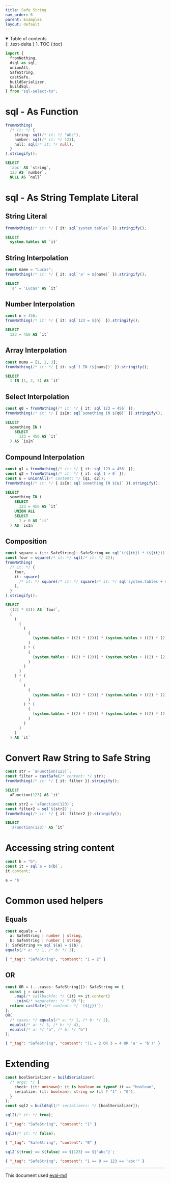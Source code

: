 ```yaml
---
title: Safe String
nav_order: 6
parent: Examples
layout: default
---
```


<details open markdown="block">
  <summary>
    Table of contents
  </summary>
  {: .text-delta }
1. TOC
{:toc}
</details>

```ts
import {
  fromNothing,
  dsql as sql,
  unionAll,
  SafeString,
  castSafe,
  buildSerializer,
  buildSql,
} from "sql-select-ts";
```

# sql - As Function

```ts
fromNothing(
  /* it: */ {
    string: sql(/* it: */ "abc"),
    number: sql(/* it: */ 123),
    null: sql(/* it: */ null),
  }
).stringify();
```

```sql
SELECT
  'abc' AS `string`,
  123 AS `number`,
  NULL AS `null`
```

# sql - As String Template Literal

## String Literal

```ts
fromNothing(/* it: */ { it: sql`system.tables` }).stringify();
```

```sql
SELECT
  system.tables AS `it`
```

## String Interpolation

```ts
const name = "Lucas";
fromNothing(/* it: */ { it: sql`'a' = ${name}` }).stringify();
```

```sql
SELECT
  'a' = 'Lucas' AS `it`
```

## Number Interpolation

```ts
const n = 456;
fromNothing(/* it: */ { it: sql`123 = ${n}` }).stringify();
```

```sql
SELECT
  123 = 456 AS `it`
```

## Array Interpolation

```ts
const nums = [1, 2, 3];
fromNothing(/* it: */ { it: sql`1 IN (${nums})` }).stringify();
```

```sql
SELECT
  1 IN (1, 2, 3) AS `it`
```

## Select Interpolation

```ts
const q0 = fromNothing(/* it: */ { it: sql`123 = 456` });
fromNothing(/* it: */ { isIn: sql`something IN ${q0}` }).stringify();
```

```sql
SELECT
  something IN (
    SELECT
      123 = 456 AS `it`
  ) AS `isIn`
```

## Compound Interpolation

```ts
const q1 = fromNothing(/* it: */ { it: sql`123 = 456` });
const q2 = fromNothing(/* it: */ { it: sql`1 > 0` });
const u = unionAll(/* content: */ [q1, q2]);
fromNothing(/* it: */ { isIn: sql`something IN ${u}` }).stringify();
```

```sql
SELECT
  something IN (
    SELECT
      123 = 456 AS `it`
    UNION ALL
    SELECT
      1 > 0 AS `it`
  ) AS `isIn`
```

## Composition

```ts
const square = (it: SafeString): SafeString => sql`((${it}) * (${it}))`;
const four = square(/* it: */ sql(/* it: */ 2));
fromNothing(
  /* it: */ {
    four,
    it: square(
      /* it: */ square(/* it: */ square(/* it: */ sql`system.tables + ${four}`))
    ),
  }
).stringify();
```

```sql
SELECT
  ((2) * (2)) AS `four`,
  (
    (
      (
        (
          (
            (system.tables + ((2) * (2))) * (system.tables + ((2) * (2)))
          )
        ) * (
          (
            (system.tables + ((2) * (2))) * (system.tables + ((2) * (2)))
          )
        )
      )
    ) * (
      (
        (
          (
            (system.tables + ((2) * (2))) * (system.tables + ((2) * (2)))
          )
        ) * (
          (
            (system.tables + ((2) * (2))) * (system.tables + ((2) * (2)))
          )
        )
      )
    )
  ) AS `it`
```

# Convert Raw String to Safe String

```ts
const str = `aFunction(123)`;
const filter = castSafe(/* content: */ str);
fromNothing(/* it: */ { it: filter }).stringify();
```

```sql
SELECT
  aFunction(123) AS `it`
```

```ts
const str2 = `aFunction(123)`;
const filter2 = sql`${str2}`;
fromNothing(/* it: */ { it: filter2 }).stringify();
```

```sql
SELECT
  'aFunction(123)' AS `it`
```

# Accessing string content

```ts
const b = "b";
const it = sql`a = ${b}`;
it.content;
```

```sql
a = 'b'
```

# Common used helpers

## Equals

```ts
const equals = (
  a: SafeString | number | string,
  b: SafeString | number | string
): SafeString => sql`${a} = ${b}`;
equals(/* a: */ 1, /* b: */ 2);
```

```json
{ "_tag": "SafeString", "content": "1 = 2" }
```

## OR

```ts
const OR = (...cases: SafeString[]): SafeString => {
  const j = cases
    .map(/* callbackfn: */ (it) => it.content)
    .join(/* separator: */ " OR ");
  return castSafe(/* content: */ `(${j})`);
};
OR(
  /* cases: */ equals(/* a: */ 1, /* b: */ 2),
  equals(/* a: */ 3, /* b: */ 4),
  equals(/* a: */ "a", /* b: */ "b")
);
```

```json
{ "_tag": "SafeString", "content": "(1 = 2 OR 3 = 4 OR 'a' = 'b')" }
```

# Extending

```ts
const boolSerializer = buildSerializer(
  /* args: */ {
    check: (it: unknown): it is boolean => typeof it == "boolean",
    serialize: (it: boolean): string => (it ? "1" : "0"),
  }
);
const sql2 = buildSql(/* serializers: */ [boolSerializer]);
```

```ts
sql2(/* it: */ true);
```

```json
{ "_tag": "SafeString", "content": "1" }
```

```ts
sql2(/* it: */ false);
```

```json
{ "_tag": "SafeString", "content": "0" }
```

```ts
sql2`${true} == ${false} == ${123} == ${"abc"}`;
```

```json
{ "_tag": "SafeString", "content": "1 == 0 == 123 == 'abc'" }
```

---

This document used [eval-md](https://lucasavila00.github.io/eval-md/)